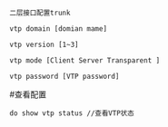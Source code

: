 	二层接口配置trunk

	vtp domain [domian mame]

	vtp version [1~3]

	vtp mode [Client Server Transparent ]

	vtp password [VTP password] 

#查看配置

	do show vtp status //查看VTP状态
